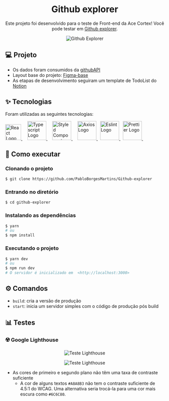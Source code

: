 <div align="center">
  <h1>Github explorer</h1>
</div>

<p align="center">
  Este projeto foi desenvolvido para o teste de Front-end da Ace Cortex! Você pode testar em <a href="https://main.d1gc9wggiqlqjj.amplifyapp.com/" target="__blank">Github explorer</a>.
</p>

<p align="center">
  <img src="https://live.staticflickr.com/65535/52239788064_0be071ff65_h.jpg" alt="Github Explorer" />
</p>

## 💻 Projeto

- Os dados foram consumidos da [githubAPI](https://docs.github.com/en/rest)
- Layout base do projeto: [Figma-base](https://www.figma.com/file/HOCmxfrElzLpI75LdzFLia/Github-Explorer?node-id=1%3A373)
- As etapas de desenvolvimento seguiram um template de TodoList do [Notion](https://cyclic-candy-1c5.notion.site/7a0a681be218447c9d303cd9301ca526?v=7d5368ea5f2041979045916bc13b6802)

## ✨ Tecnologias

Foram utilizadas as seguintes tecnologias:

<a href="https://reactjs.org/">
  <img width="50" title="ReactJs" alt="React Logo" src="https://raw.githubusercontent.com/maurodesouza/maurodesouza/master/assets/react-logo.svg">
</a> &#xa0; &#xa0;

<a href="https://www.typescriptlang.org">
  <img width="60" title="Typescript" src="https://res.cloudinary.com/dtz06cfki/image/upload/v1658221602/kabum/ts_pscmln.png" alt="Typescript Logo" >
</a> &nbsp;  &nbsp; 


<a href="https://styled-components.com">
  <img width="60" title="Styled Components" src="https://res.cloudinary.com/dtz06cfki/image/upload/v1658221602/kabum/styled_ohdgkt.png" alt="Styled Components Logo" >
</a> &nbsp;  &nbsp; 

<a href="https://axios-http.com/ptbr/docs/intro">
  <img  width="60" title="Axios" alt="Axios Logo" src="https://res.cloudinary.com/dtz06cfki/image/upload/v1658221602/kabum/axios_ldoetw.png">
</a> &nbsp; 

<a href="https://eslint.org">
  <img  width="60" title="Eslint" alt="Eslint Logo" src="https://res.cloudinary.com/dtz06cfki/image/upload/v1658221602/kabum/eslint_bkagnj.png">
</a> &nbsp; 

<a href="https://prettier.io/">
  <img  width="60" title="Prettier" alt="Prettier Logo" src="https://res.cloudinary.com/dtz06cfki/image/upload/v1658221602/kabum/prettier_cp4meu.png">
</a> &nbsp; 

## 🚀 Como executar

### Clonando o projeto
```bash
$ git clone https://github.com/PabloBorgesMartins/Github-explorer
```
### Entrando no diretório
```bash
$ cd github-explorer
```
### Instalando as dependências
```bash
$ yarn
# ou
$ npm install
```
### Executando o projeto
```bash
$ yarn dev
# ou
$ npm run dev
# O servidor é inicializado em  <http://localhost:3000>
```

## ⚙️ Comandos

- `build`: cria a versão de produção
- `start`: inicia um servidor simples com o código de produção pós build

## 📊 Testes

### ☢️ Google Lighthouse

<p align="center">
  <img src="https://live.staticflickr.com/65535/52239822619_cab3626fc6_w.jpg" alt="Teste Lighthouse" />
</p>
<p align="center">
  <img src="https://live.staticflickr.com/65535/52239546528_75e4e147bb_z.jpg" alt="Teste Lighthouse" />
</p>

- As cores de primeiro e segundo plano não têm uma taxa de contraste suficiente
  - A cor de alguns textos `#A8A8B3` não tem o contraste suficiente de 4.5:1 do WCAG. Uma alternativa seria trocá-la para uma cor mais escura como `#6C6C80`.